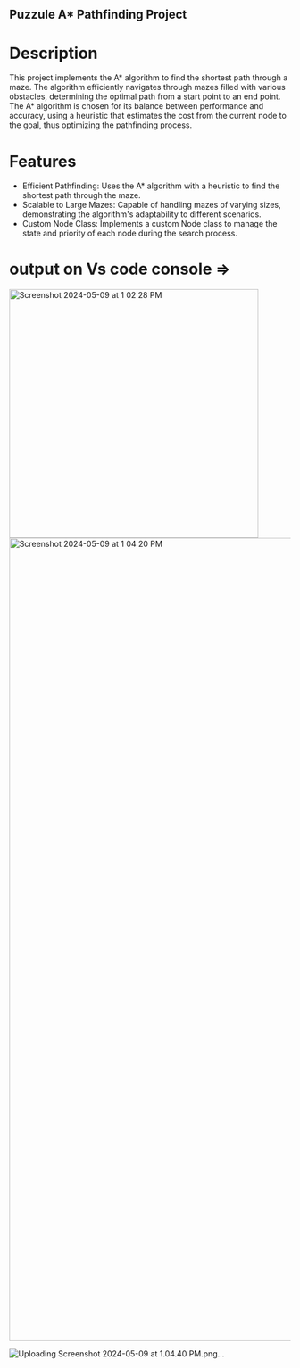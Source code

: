 ## Puzzule A* Pathfinding Project

# Description
This project implements the A* algorithm to find the shortest path through a maze. The algorithm efficiently navigates through mazes filled with various obstacles, determining the optimal path from a start point to an end point. The A* algorithm is chosen for its balance between performance and accuracy, using a heuristic that estimates the cost from the current node to the goal, thus optimizing the pathfinding process.

# Features
- Efficient Pathfinding: Uses the A* algorithm with a heuristic to find the shortest path through the maze.
- Scalable to Large Mazes: Capable of handling mazes of varying sizes, demonstrating the algorithm's adaptability to different scenarios.
- Custom Node Class: Implements a custom Node class to manage the state and priority of each node during the search process.

# output on Vs code console => 
<img width="446" alt="Screenshot 2024-05-09 at 1 02 28 PM" src="https://github.com/DilshanZarook/Puzzle---A-Algorithm/assets/129732701/afe282f5-dab3-4b3c-8b85-de6ab289589e">

<img width="1440" alt="Screenshot 2024-05-09 at 1 04 20 PM" src="https://github.com/DilshanZarook/Puzzle---A-Algorithm/assets/129732701/9ebe2ad1-7e77-403c-8407-48461fc51d23">

![Uploading Screenshot 2024-05-09 at 1.04.40 PM.png…]()
